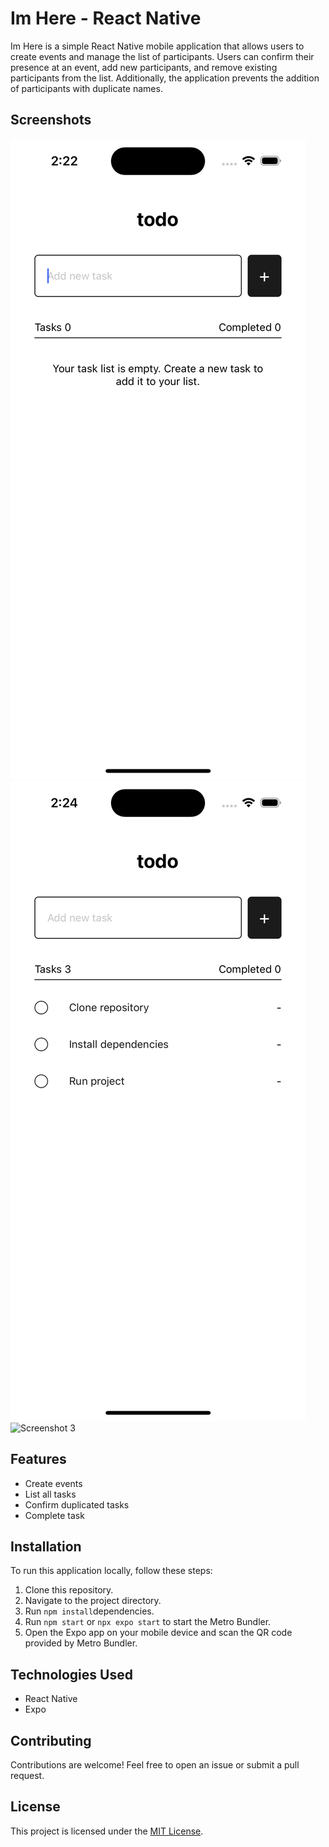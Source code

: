# Im Here - React Native

Im Here is a simple React Native mobile application that allows users to create events and manage the list of participants. Users can confirm their presence at an event, add new participants, and remove existing participants from the list. Additionally, the application prevents the addition of participants with duplicate names.

## Screenshots

![Screenshot 1](/src-empty.png)
![Screenshot 2](/src-list.png)
![Screenshot 3](/srcs-completed.png)

## Features

- Create events
- List all tasks
- Confirm duplicated tasks
- Complete task

## Installation

To run this application locally, follow these steps:

1. Clone this repository.
2. Navigate to the project directory.
3. Run `npm install`dependencies.
4. Run `npm start` or `npx expo start` to start the Metro Bundler.
5. Open the Expo app on your mobile device and scan the QR code provided by Metro Bundler.

## Technologies Used

- React Native
- Expo

## Contributing

Contributions are welcome! Feel free to open an issue or submit a pull request.

## License

This project is licensed under the [MIT License](https://opensource.org/licenses/MIT).
